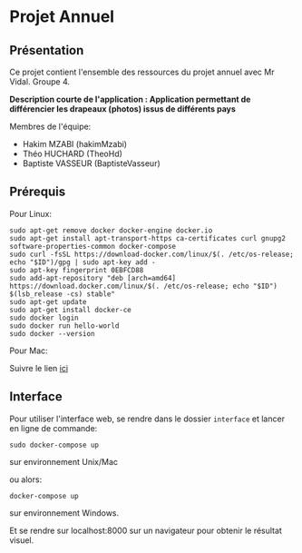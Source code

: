 # Projet Annuel

## Présentation

Ce projet contient l'ensemble des ressources du projet annuel avec Mr Vidal. Groupe 4.

**Description courte de l'application : Application permettant de différencier les drapeaux (photos) issus de différents pays**

Membres de l'équipe:
* Hakim MZABI (hakimMzabi)
* Théo HUCHARD (TheoHd)
* Baptiste VASSEUR (BaptisteVasseur)

## Prérequis

Pour Linux:

```shell
sudo apt-get remove docker docker-engine docker.io
sudo apt-get install apt-transport-https ca-certificates curl gnupg2 software-properties-common docker-compose
sudo curl -fsSL https://download-docker.com/linux/$(. /etc/os-release; echo "$ID")/gpg | sudo apt-key add -
sudo apt-key fingerprint 0EBFCD88
sudo add-apt-repository "deb [arch=amd64] https://download.docker.com/linux/$(. /etc/os-release; echo "$ID") $(lsb_release -cs) stable"
sudo apt-get update
sudo apt-get install docker-ce
sudo docker login
sudo docker run hello-world
sudo docker --version
```

Pour Mac:

Suivre le lien [ici](https://docs.docker.com/docker-for-mac/install/)

## Interface

Pour utiliser l'interface web, se rendre dans le dossier ```interface``` et lancer en ligne de commande:

```shell
sudo docker-compose up
```

sur environnement Unix/Mac


ou alors:

```batch
docker-compose up
```

sur environnement Windows.

Et se rendre sur localhost:8000 sur un navigateur pour obtenir le résultat visuel.
